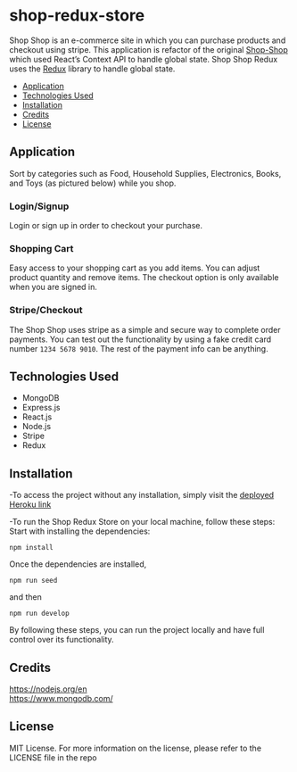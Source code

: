 # shop-redux-store

Shop Shop is an e-commerce site in which you can purchase products and checkout using stripe. This application is refactor of the original [Shop-Shop](https://github.com/thekhyatigandhi/shop-redux-store) which used React’s Context API to handle global state. Shop Shop Redux uses the [Redux](https://redux.js.org/) library to handle global state.

- [Application](#Application)
- [Technologies Used](#TechnologiesUsed)
- [Installation](#Installation)
- [Credits](#credits)
- [License](#license)

## Application

Sort by categories such as Food, Household Supplies, Electronics, Books, and Toys (as pictured below) while you shop.

### Login/Signup

Login or sign up in order to checkout your purchase.

### Shopping Cart

Easy access to your shopping cart as you add items. You can adjust product quantity and remove items.
The checkout option is only available when you are signed in.

### Stripe/Checkout

The Shop Shop uses stripe as a simple and secure way to complete order payments. You can test out the functionality by using a fake
credit card number `1234 5678 9010`. The rest of the payment info can be anything.

## Technologies Used

- MongoDB
- Express.js
- React.js
- Node.js
- Stripe
- Redux

## Installation

-To access the project without any installation, simply visit the [deployed Heroku link](https://khyati-book-search-8e10207ee80d.herokuapp.com/)

-To run the Shop Redux Store on your local machine, follow these steps:
Start with installing the dependencies:

```
npm install
```

Once the dependencies are installed,

```
npm run seed
```

and then

```
npm run develop
```

By following these steps, you can run the project locally and have full control over its functionality.

## Credits

https://nodejs.org/en </br>
https://www.mongodb.com/</br>

## License

MIT License.
For more information on the license, please refer to the LICENSE file in the repo
